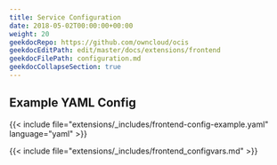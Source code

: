 ```yaml
---
title: Service Configuration
date: 2018-05-02T00:00:00+00:00
weight: 20
geekdocRepo: https://github.com/owncloud/ocis
geekdocEditPath: edit/master/docs/extensions/frontend
geekdocFilePath: configuration.md
geekdocCollapseSection: true
---
```


## Example YAML Config

{{< include file="extensions/_includes/frontend-config-example.yaml"  language="yaml" >}}

{{< include file="extensions/_includes/frontend_configvars.md" >}}
